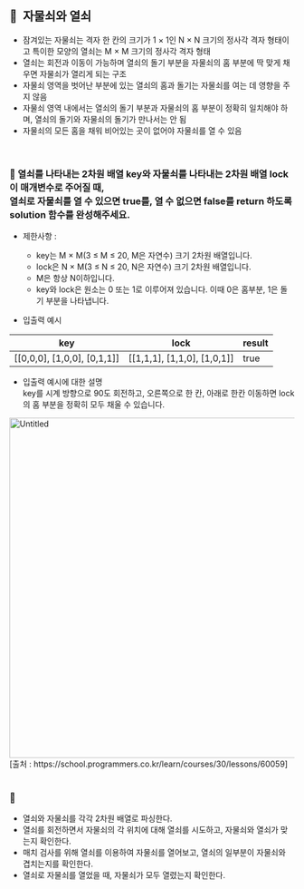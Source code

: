 ## **🧸  자물쇠와 열쇠**

- 잠겨있는 자물쇠는 격자 한 칸의 크기가 1 × 1인 N × N 크기의 정사각 격자 형태이고 특이한 모양의 열쇠는 M × M 크기의 정사각 격자 형태
- 열쇠는 회전과 이동이 가능하며 열쇠의 돌기 부분을 자물쇠의 홈 부분에 딱 맞게 채우면 자물쇠가 열리게 되는 구조
- 자물쇠 영역을 벗어난 부분에 있는 열쇠의 홈과 돌기는 자물쇠를 여는 데 영향을 주지 않음
- 자물쇠 영역 내에서는 열쇠의 돌기 부분과 자물쇠의 홈 부분이 정확히 일치해야 하며, 열쇠의 돌기와 자물쇠의 돌기가 만나서는 안 됨
- 자물쇠의 모든 홈을 채워 비어있는 곳이 없어야 자물쇠를 열 수 있음
<br/>

### **🚪 열쇠를 나타내는 2차원 배열 key와 자물쇠를 나타내는 2차원 배열 lock이 매개변수로 주어질 때, <br/> 열쇠로 자물쇠를 열 수 있으면 true를, 열 수 없으면 false를 return 하도록 solution 함수를 완성해주세요.**

- 제한사항 :
    - key는 M × M(3 ≤ M ≤ 20, M은 자연수) 크기 2차원 배열입니다.
    - lock은 N × M(3 ≤ N ≤ 20, N은 자연수) 크기 2차원 배열입니다.
    - M은 항상 N이하입니다.
    - key와 lock은 원소는 0 또는 1로 이루어져 있습니다. 이때 0은 홈부분, 1은 돌기 부분을 나타냅니다.

- 입출력 예시

| key | lock | result |
| --- | --- | --- |
| [[0,0,0], [1,0,0], [0,1,1]] | [[1,1,1], [1,1,0], [1,0,1]] | true |

- 입출력 예시에 대한 설명 <br/>
key를 시계 방향으로 90도 회전하고, 오른쪽으로 한 칸, 아래로 한칸 이동하면 lock의 홈 부분을 정확히 모두 채울 수 있습니다.
<img width="600" alt="Untitled" src="https://github.com/SeoWonLeee/2L24-Algo-Study/assets/148112372/a6714787-2af4-4613-b4eb-d17dc9547ed8">
<br/>
[출처 : https://school.programmers.co.kr/learn/courses/30/lessons/60059]
<br/>
<br/>

### 🔑
- 열쇠와 자물쇠를 각각 2차원 배열로 파싱한다.
- 열쇠를 회전하면서 자물쇠의 각 위치에 대해 열쇠를 시도하고, 자물쇠와 열쇠가 맞는지 확인한다.
- 매치 검사를 위해 열쇠를 이용하여 자물쇠를 열어보고, 열쇠의 일부분이 자물쇠와 겹치는지를 확인한다.
- 열쇠로 자물쇠를 열었을 때, 자물쇠가 모두 열렸는지 확인한다.
